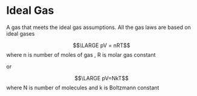 # Ideal Gas
A gas that meets the ideal gas assumptions. All the gas laws are based on ideal gases

$$\LARGE pV = nRT$$
where n is number of moles of gas , R is molar gas constant

or

$$\LARGE pV=NkT$$
where N is number of molecules and k is Boltzmann constant